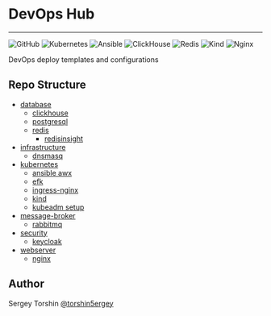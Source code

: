 # DevOps Hub

---

![GitHub](https://img.shields.io/github/license/torshin5ergey/code-and-deploy)
![Kubernetes](https://img.shields.io/badge/kubernetes-%23326ce5.svg?logo=kubernetes&logoColor=white)
![Ansible](https://img.shields.io/badge/ansible-%231A1918.svg?logo=ansible&logoColor=white)
![ClickHouse](https://img.shields.io/badge/clickhouse-%23005571.svg?logo=clickhouse&logoColor=white)
![Redis](https://img.shields.io/badge/redis-%23DC382D.svg?logo=redis&logoColor=white)
![Kind](https://img.shields.io/badge/kind-%23326ce5.svg?logo=kubernetes&logoColor=white)
![Nginx](https://img.shields.io/badge/nginx-%23009639.svg?logo=nginx&logoColor=white)

DevOps deploy templates and configurations

## Repo Structure

- [database](/database/)
  - [clickhouse](/database/clickhouse/)
  - [postgresql]()
  - [redis](/database/redis/)
    - [redisinsight](/database/redis/redisinsight/)
- [infrastructure](/infrastructure/)
  - [dnsmasq](/infrastructure/dnsmasq/)
- [kubernetes](/kubernetes/)
  - [ansible awx](/kubernetes/ansible-awx/)
  - [efk](/kubernetes/efk/)
  - [ingress-nginx](/kubernetes/ingress-nginx/)
  - [kind](/kubernetes/kind/)
  - [kubeadm setup](/kubernetes/kubeadm-setup/)
- [message-broker](/message-broker/)
  - [rabbitmq](/message-broker/rabbitmq/)
- [security](/security/)
  - [keycloak](/security/keycloak/)
- [webserver](/webserver/)
  - [nginx](/webserver/nginx/)

## Author

Sergey Torshin [@torshin5ergey](https://github.com/torshin5ergey)
